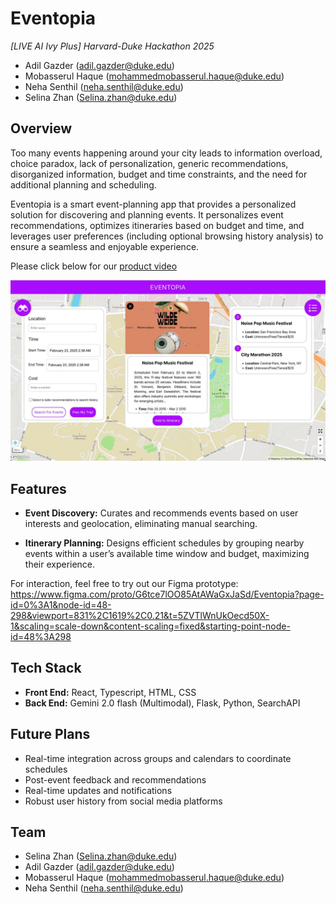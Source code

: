 # Eventopia

*[LIVE AI Ivy Plus] Harvard-Duke Hackathon 2025*
* Adil Gazder (adil.gazder@duke.edu)
* Mobasserul Haque (mohammedmobasserul.haque@duke.edu)
* Neha Senthil (neha.senthil@duke.edu)
* Selina Zhan (Selina.zhan@duke.edu)

## Overview

Too many events happening around your city leads to information overload, choice paradox, lack of personalization, generic recommendations, disorganized information, budget and time constraints, and the need for additional planning and scheduling.

Eventopia is a smart event-planning app that provides a personalized solution for discovering and planning events.  It personalizes event recommendations, optimizes itineraries based on budget and time, and leverages user preferences (including optional browsing history analysis) to ensure a seamless and enjoyable experience.

Please click below for our [product video](https://youtu.be/0TjdkZcX_Mw)

[![Watch the video](img1.jpeg)](https://youtu.be/0TjdkZcX_Mw)

## Features

* **Event Discovery:** Curates and recommends events based on user interests and geolocation, eliminating manual searching.

* **Itinerary Planning:** Designs efficient schedules by grouping nearby events within a user’s available time window and budget, maximizing their experience.

For interaction, feel free to try out our Figma prototype: https://www.figma.com/proto/G6tce7lOO85AtAWaGxJaSd/Eventopia?page-id=0%3A1&node-id=48-298&viewport=831%2C1619%2C0.21&t=5ZVTlWnUkOecd50X-1&scaling=scale-down&content-scaling=fixed&starting-point-node-id=48%3A298

## Tech Stack

* **Front End:** React, Typescript, HTML, CSS
* **Back End:** Gemini 2.0 flash (Multimodal), Flask, Python, SearchAPI

## Future Plans

* Real-time integration across groups and calendars to coordinate schedules
* Post-event feedback and recommendations
* Real-time updates and notifications
* Robust user history from social media platforms

## Team

* Selina Zhan (Selina.zhan@duke.edu)
* Adil Gazder (adil.gazder@duke.edu)
* Mobasserul Haque (mohammedmobasserul.haque@duke.edu)
* Neha Senthil (neha.senthil@duke.edu)